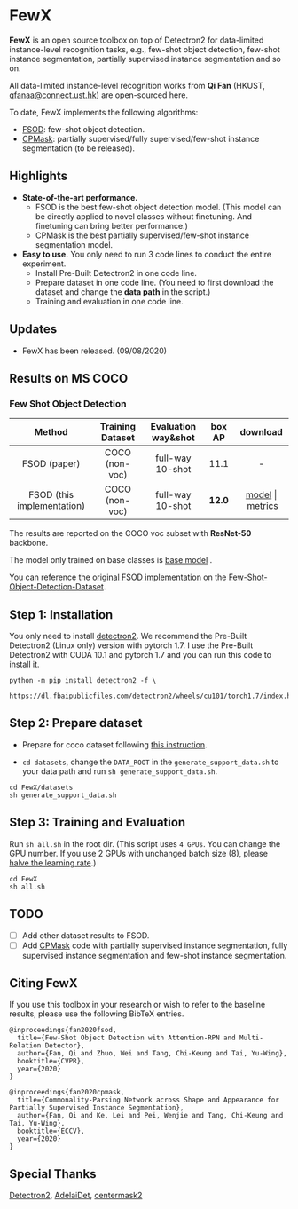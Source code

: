 # FewX

**FewX** is an open source toolbox on top of Detectron2 for data-limited instance-level recognition tasks, e.g., few-shot object detection, few-shot instance segmentation, partially supervised instance segmentation and so on. 

All data-limited instance-level recognition works from **Qi Fan**  (HKUST, qfanaa@connect.ust.hk) are open-sourced here.

To date, FewX implements the following algorithms:

- [FSOD](https://arxiv.org/abs/1908.01998): few-shot object detection.
- [CPMask](https://arxiv.org/abs/2007.12387): partially supervised/fully supervised/few-shot instance segmentation (to be released).

## Highlights
- **State-of-the-art performance.**  
  - FSOD is the best few-shot object detection model. (This model can be directly applied to novel classes without finetuning. And finetuning can bring better performance.)
  - CPMask is the best partially supervised/few-shot instance segmentation model.
- **Easy to use.** You only need to run 3 code lines to conduct the entire experiment.
  - Install Pre-Built Detectron2 in one code line.
  - Prepare dataset in one code line. (You need to first download the dataset and change the **data path** in the script.)
  - Training and evaluation in one code line.

## Updates
- FewX has been released. (09/08/2020)

## Results on MS COCO

### Few Shot Object Detection

|Method|Training Dataset|Evaluation way&shot|box AP|download|
|:--------:|:--------:|:--------:|:--------:|:--:|
|FSOD (paper)|COCO (non-voc)|full-way 10-shot|11.1|-|
|FSOD (this implementation)|COCO (non-voc)|full-way 10-shot|**12.0**|<a href="https://drive.google.com/file/d/1VO1XMKtiU4pMNPfIvw5iZRqlO9dr5BhN/view?usp=sharing">model</a>&nbsp;\|&nbsp;<a href="https://drive.google.com/file/d/18eC5Nn1HBJcDf75CoLWOwncYFXzHGXFD/view?usp=sharing">metrics</a>|

The results are reported on the COCO voc subset with **ResNet-50** backbone.

The model only trained on base classes is <a href="https://drive.google.com/file/d/1VdGVmcufa2JBmZUfwAcDj1OL5tKTFhQ1/view?usp=sharing"> base model</a>&nbsp;\.

You can reference the [original FSOD implementation](https://github.com/fanq15/FSOD-code) on the [Few-Shot-Object-Detection-Dataset](https://github.com/fanq15/Few-Shot-Object-Detection-Dataset).

## Step 1: Installation
You only need to install [detectron2](https://github.com/facebookresearch/detectron2/blob/master/INSTALL.md). We recommend the Pre-Built Detectron2 (Linux only) version with pytorch 1.7. I use the Pre-Built Detectron2 with CUDA 10.1 and pytorch 1.7 and you can run this code to install it.

```
python -m pip install detectron2 -f \
  https://dl.fbaipublicfiles.com/detectron2/wheels/cu101/torch1.7/index.html
```

## Step 2: Prepare dataset
- Prepare for coco dataset following [this instruction](https://github.com/facebookresearch/detectron2/tree/master/datasets).

- `cd datasets`, change the `DATA_ROOT` in the `generate_support_data.sh` to your data path and run `sh generate_support_data.sh`.

``` 
cd FewX/datasets
sh generate_support_data.sh
```

## Step 3: Training and Evaluation

Run `sh all.sh` in the root dir. (This script uses `4 GPUs`. You can change the GPU number. If you use 2 GPUs with unchanged batch size (8), please [halve the learning rate](https://github.com/fanq15/FewX/issues/6#issuecomment-674367388).)

```
cd FewX
sh all.sh
```


## TODO
 - [ ] Add other dataset results to FSOD.
 - [ ] Add [CPMask](https://arxiv.org/abs/2007.12387) code with partially supervised instance segmentation, fully supervised instance segmentation and few-shot instance segmentation.

## Citing FewX
If you use this toolbox in your research or wish to refer to the baseline results, please use the following BibTeX entries.

  ```
  @inproceedings{fan2020fsod,
    title={Few-Shot Object Detection with Attention-RPN and Multi-Relation Detector},
    author={Fan, Qi and Zhuo, Wei and Tang, Chi-Keung and Tai, Yu-Wing},
    booktitle={CVPR},
    year={2020}
  }
  
  @inproceedings{fan2020cpmask,
    title={Commonality-Parsing Network across Shape and Appearance for Partially Supervised Instance Segmentation},
    author={Fan, Qi and Ke, Lei and Pei, Wenjie and Tang, Chi-Keung and Tai, Yu-Wing},
    booktitle={ECCV},
    year={2020}
  }
  ```

## Special Thanks
[Detectron2](https://github.com/facebookresearch/detectron2), [AdelaiDet](https://github.com/aim-uofa/AdelaiDet), [centermask2](https://github.com/youngwanLEE/centermask2)
